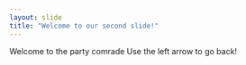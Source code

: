 ```yaml
---
layout: slide
title: "Welcome to our second slide!"
---
```

Welcome to the party comrade
Use the left arrow to go back!
